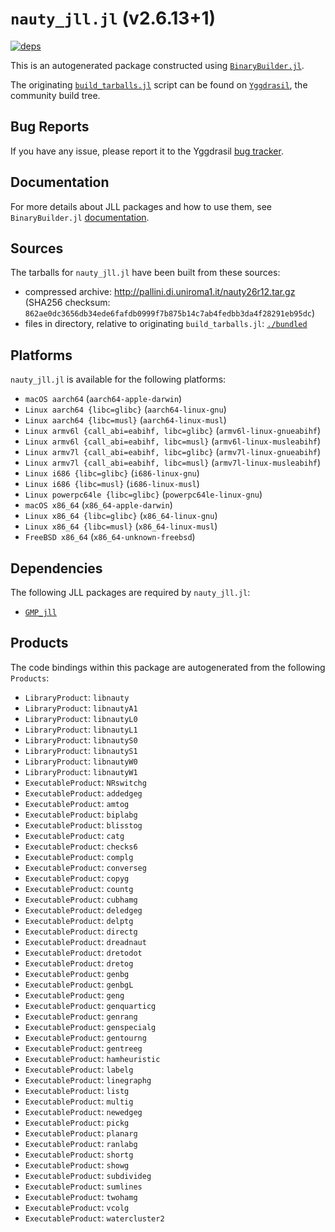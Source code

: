 # `nauty_jll.jl` (v2.6.13+1)

[![deps](https://juliahub.com/docs/nauty_jll/deps.svg)](https://juliahub.com/ui/Packages/nauty_jll/sNXuX?page=2)

This is an autogenerated package constructed using [`BinaryBuilder.jl`](https://github.com/JuliaPackaging/BinaryBuilder.jl).

The originating [`build_tarballs.jl`](https://github.com/JuliaPackaging/Yggdrasil/blob/3d2bed0ad510d9f7cd3badfbe9e0266ead41133a/N/nauty/build_tarballs.jl) script can be found on [`Yggdrasil`](https://github.com/JuliaPackaging/Yggdrasil/), the community build tree.

## Bug Reports

If you have any issue, please report it to the Yggdrasil [bug tracker](https://github.com/JuliaPackaging/Yggdrasil/issues).

## Documentation

For more details about JLL packages and how to use them, see `BinaryBuilder.jl` [documentation](https://docs.binarybuilder.org/stable/jll/).

## Sources

The tarballs for `nauty_jll.jl` have been built from these sources:

* compressed archive: http://pallini.di.uniroma1.it/nauty26r12.tar.gz (SHA256 checksum: `862ae0dc3656db34ede6fafdb0999f7b875b14c7ab4fedbb3da4f28291eb95dc`)
* files in directory, relative to originating `build_tarballs.jl`: [`./bundled`](https://github.com/JuliaPackaging/Yggdrasil/tree/3d2bed0ad510d9f7cd3badfbe9e0266ead41133a/N/nauty/bundled)

## Platforms

`nauty_jll.jl` is available for the following platforms:

* `macOS aarch64` (`aarch64-apple-darwin`)
* `Linux aarch64 {libc=glibc}` (`aarch64-linux-gnu`)
* `Linux aarch64 {libc=musl}` (`aarch64-linux-musl`)
* `Linux armv6l {call_abi=eabihf, libc=glibc}` (`armv6l-linux-gnueabihf`)
* `Linux armv6l {call_abi=eabihf, libc=musl}` (`armv6l-linux-musleabihf`)
* `Linux armv7l {call_abi=eabihf, libc=glibc}` (`armv7l-linux-gnueabihf`)
* `Linux armv7l {call_abi=eabihf, libc=musl}` (`armv7l-linux-musleabihf`)
* `Linux i686 {libc=glibc}` (`i686-linux-gnu`)
* `Linux i686 {libc=musl}` (`i686-linux-musl`)
* `Linux powerpc64le {libc=glibc}` (`powerpc64le-linux-gnu`)
* `macOS x86_64` (`x86_64-apple-darwin`)
* `Linux x86_64 {libc=glibc}` (`x86_64-linux-gnu`)
* `Linux x86_64 {libc=musl}` (`x86_64-linux-musl`)
* `FreeBSD x86_64` (`x86_64-unknown-freebsd`)

## Dependencies

The following JLL packages are required by `nauty_jll.jl`:

* [`GMP_jll`](https://github.com/JuliaBinaryWrappers/GMP_jll.jl)

## Products

The code bindings within this package are autogenerated from the following `Products`:

* `LibraryProduct`: `libnauty`
* `LibraryProduct`: `libnautyA1`
* `LibraryProduct`: `libnautyL0`
* `LibraryProduct`: `libnautyL1`
* `LibraryProduct`: `libnautyS0`
* `LibraryProduct`: `libnautyS1`
* `LibraryProduct`: `libnautyW0`
* `LibraryProduct`: `libnautyW1`
* `ExecutableProduct`: `NRswitchg`
* `ExecutableProduct`: `addedgeg`
* `ExecutableProduct`: `amtog`
* `ExecutableProduct`: `biplabg`
* `ExecutableProduct`: `blisstog`
* `ExecutableProduct`: `catg`
* `ExecutableProduct`: `checks6`
* `ExecutableProduct`: `complg`
* `ExecutableProduct`: `converseg`
* `ExecutableProduct`: `copyg`
* `ExecutableProduct`: `countg`
* `ExecutableProduct`: `cubhamg`
* `ExecutableProduct`: `deledgeg`
* `ExecutableProduct`: `delptg`
* `ExecutableProduct`: `directg`
* `ExecutableProduct`: `dreadnaut`
* `ExecutableProduct`: `dretodot`
* `ExecutableProduct`: `dretog`
* `ExecutableProduct`: `genbg`
* `ExecutableProduct`: `genbgL`
* `ExecutableProduct`: `geng`
* `ExecutableProduct`: `genquarticg`
* `ExecutableProduct`: `genrang`
* `ExecutableProduct`: `genspecialg`
* `ExecutableProduct`: `gentourng`
* `ExecutableProduct`: `gentreeg`
* `ExecutableProduct`: `hamheuristic`
* `ExecutableProduct`: `labelg`
* `ExecutableProduct`: `linegraphg`
* `ExecutableProduct`: `listg`
* `ExecutableProduct`: `multig`
* `ExecutableProduct`: `newedgeg`
* `ExecutableProduct`: `pickg`
* `ExecutableProduct`: `planarg`
* `ExecutableProduct`: `ranlabg`
* `ExecutableProduct`: `shortg`
* `ExecutableProduct`: `showg`
* `ExecutableProduct`: `subdivideg`
* `ExecutableProduct`: `sumlines`
* `ExecutableProduct`: `twohamg`
* `ExecutableProduct`: `vcolg`
* `ExecutableProduct`: `watercluster2`
